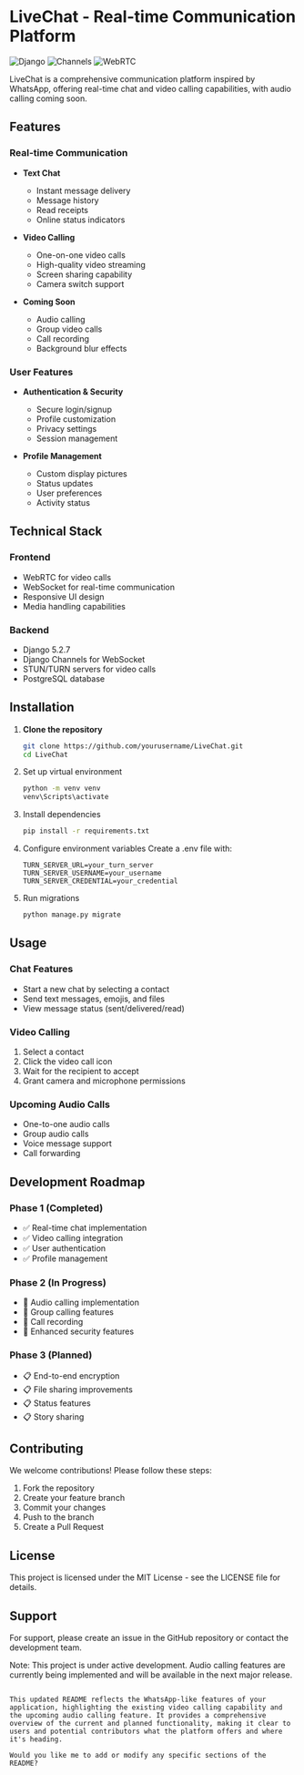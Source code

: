 # LiveChat - Real-time Communication Platform

![Django](https://img.shields.io/badge/Django-5.2.7-green)
![Channels](https://img.shields.io/badge/Channels-4.3.1-blue)
![WebRTC](https://img.shields.io/badge/WebRTC-Enabled-orange)

LiveChat is a comprehensive communication platform inspired by WhatsApp, offering real-time chat and video calling capabilities, with audio calling coming soon.

## Features

### Real-time Communication
- **Text Chat**
  - Instant message delivery
  - Message history
  - Read receipts
  - Online status indicators

- **Video Calling**
  - One-on-one video calls
  - High-quality video streaming
  - Screen sharing capability
  - Camera switch support

- **Coming Soon**
  - Audio calling
  - Group video calls
  - Call recording
  - Background blur effects

### User Features
- **Authentication & Security**
  - Secure login/signup
  - Profile customization
  - Privacy settings
  - Session management

- **Profile Management**
  - Custom display pictures
  - Status updates
  - User preferences
  - Activity status

## Technical Stack

### Frontend
- WebRTC for video calls
- WebSocket for real-time communication
- Responsive UI design
- Media handling capabilities

### Backend
- Django 5.2.7
- Django Channels for WebSocket
- STUN/TURN servers for video calls
- PostgreSQL database

## Installation

1. **Clone the repository**
   ```bash
   git clone https://github.com/yourusername/LiveChat.git
   cd LiveChat

2. Set up virtual environment
   
   ```bash
   python -m venv venv
   venv\Scripts\activate
    ```
3. Install dependencies
   
   ```bash
   pip install -r requirements.txt
    ```
4. Configure environment variables Create a .env file with:
   
   ```plaintext
   TURN_SERVER_URL=your_turn_server
   TURN_SERVER_USERNAME=your_username
   TURN_SERVER_CREDENTIAL=your_credential
    ```
5. Run migrations
   
   ```bash
   python manage.py migrate
    ```
## Usage
### Chat Features
- Start a new chat by selecting a contact
- Send text messages, emojis, and files
- View message status (sent/delivered/read)
### Video Calling
1. Select a contact
2. Click the video call icon
3. Wait for the recipient to accept
4. Grant camera and microphone permissions
### Upcoming Audio Calls
- One-to-one audio calls
- Group audio calls
- Voice message support
- Call forwarding
## Development Roadmap
### Phase 1 (Completed)
- ✅ Real-time chat implementation
- ✅ Video calling integration
- ✅ User authentication
- ✅ Profile management
### Phase 2 (In Progress)
- 🔄 Audio calling implementation
- 🔄 Group calling features
- 🔄 Call recording
- 🔄 Enhanced security features
### Phase 3 (Planned)
- 📋 End-to-end encryption
- 📋 File sharing improvements
- 📋 Status features
- 📋 Story sharing
## Contributing
We welcome contributions! Please follow these steps:

1. Fork the repository
2. Create your feature branch
3. Commit your changes
4. Push to the branch
5. Create a Pull Request
## License
This project is licensed under the MIT License - see the LICENSE file for details.

## Support
For support, please create an issue in the GitHub repository or contact the development team.

Note: This project is under active development. Audio calling features are currently being implemented and will be available in the next major release.

```plaintext

This updated README reflects the WhatsApp-like features of your application, highlighting the existing video calling capability and the upcoming audio calling feature. It provides a comprehensive overview of the current and planned functionality, making it clear to users and potential contributors what the platform offers and where it's heading.

Would you like me to add or modify any specific sections of the README?

```
